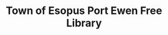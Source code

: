 ---
layout: repo
title: "Town of Esopus Port Ewen Free Library"
id: 21930
permalink: repos/21930/
---